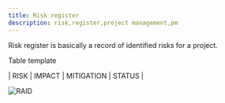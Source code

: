 ```yaml
---
title: Risk register
description: risk,register,project management,pm
---
```


Risk register is basically a record of identified risks for a project.

Table template

| RISK | IMPACT | MITIGATION | STATUS |

![RAID]({{site.baseurl}}/images/risk_register_example.png)

